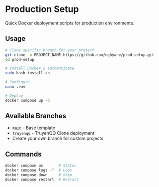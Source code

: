 # Production Setup

Quick Docker deployment scripts for production environments.

## Usage

```bash
# Clone specific branch for your project
git clone -b PROJECT_NAME https://github.com/nghyane/prod-setup.git
cd prod-setup

# Install Docker & authenticate
sudo bash install.sh

# Configure
nano .env

# Deploy
docker compose up -d
```

## Available Branches

- `main` - Base template
- `truyenqq` - TruyenQQ Clone deployment
- Create your own branch for custom projects

## Commands

```bash
docker compose ps       # Status
docker compose logs -f  # Logs
docker compose down     # Stop
docker compose restart  # Restart
```